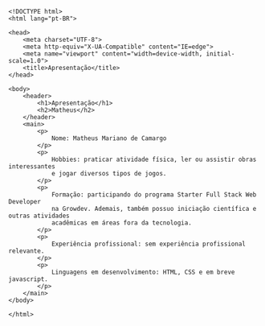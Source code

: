     <!DOCTYPE html>
    <html lang="pt-BR">

    <head>
        <meta charset="UTF-8">
        <meta http-equiv="X-UA-Compatible" content="IE=edge">
        <meta name="viewport" content="width=device-width, initial-scale=1.0">
        <title>Apresentação</title>
    </head>

    <body>
        <header>
            <h1>Apresentação</h1>
            <h2>Matheus</h2>
        </header>
        <main>
            <p>
                Nome: Matheus Mariano de Camargo
            </p>
            <p>
                Hobbies: praticar atividade física, ler ou assistir obras interessantes
                e jogar diversos tipos de jogos.
            </p>
            <p>
                Formação: participando do programa Starter Full Stack Web Developer
                na Growdev. Ademais, também possuo iniciação científica e outras atividades
                acadêmicas em áreas fora da tecnologia.
            </p>
            <p>
                Experiência profissional: sem experiência profissional relevante.
            </p>
            <p>
                Linguagens em desenvolvimento: HTML, CSS e em breve javascript.
            </p>
        </main>
    </body>

    </html>